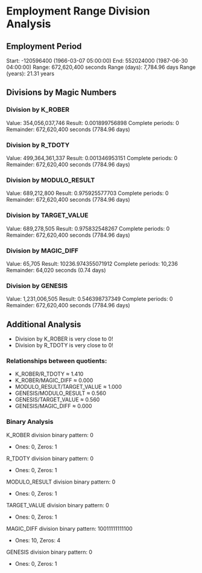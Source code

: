 # Employment Range Division Analysis

## Employment Period
Start: -120596400 (1966-03-07 05:00:00)
End: 552024000 (1987-06-30 04:00:00)
Range: 672,620,400 seconds
Range (days): 7,784.96 days
Range (years): 21.31 years

## Divisions by Magic Numbers

### Division by K_ROBER
Value: 354,056,037,746
Result: 0.001899756898
Complete periods: 0
Remainder: 672,620,400 seconds (7784.96 days)

### Division by R_TDOTY
Value: 499,364,361,337
Result: 0.001346953151
Complete periods: 0
Remainder: 672,620,400 seconds (7784.96 days)

### Division by MODULO_RESULT
Value: 689,212,800
Result: 0.975925577703
Complete periods: 0
Remainder: 672,620,400 seconds (7784.96 days)

### Division by TARGET_VALUE
Value: 689,278,505
Result: 0.975832548267
Complete periods: 0
Remainder: 672,620,400 seconds (7784.96 days)

### Division by MAGIC_DIFF
Value: 65,705
Result: 10236.974355071912
Complete periods: 10,236
Remainder: 64,020 seconds (0.74 days)

### Division by GENESIS
Value: 1,231,006,505
Result: 0.546398737349
Complete periods: 0
Remainder: 672,620,400 seconds (7784.96 days)

## Additional Analysis

* Division by K_ROBER is very close to 0!
* Division by R_TDOTY is very close to 0!

### Relationships between quotients:
* K_ROBER/R_TDOTY ≈ 1.410
* K_ROBER/MAGIC_DIFF ≈ 0.000
* MODULO_RESULT/TARGET_VALUE ≈ 1.000
* GENESIS/MODULO_RESULT ≈ 0.560
* GENESIS/TARGET_VALUE ≈ 0.560
* GENESIS/MAGIC_DIFF ≈ 0.000

### Binary Analysis

K_ROBER division binary pattern: 0
* Ones: 0, Zeros: 1

R_TDOTY division binary pattern: 0
* Ones: 0, Zeros: 1

MODULO_RESULT division binary pattern: 0
* Ones: 0, Zeros: 1

TARGET_VALUE division binary pattern: 0
* Ones: 0, Zeros: 1

MAGIC_DIFF division binary pattern: 10011111111100
* Ones: 10, Zeros: 4

GENESIS division binary pattern: 0
* Ones: 0, Zeros: 1
